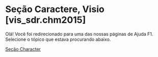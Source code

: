 
# Seção Caractere, Visio [vis_sdr.chm2015]

Olá! Você foi redirecionado para uma das nossas páginas de Ajuda F1. Selecione o tópico que estava procurando abaixo.

[Seção Character](http://msdn.microsoft.com/library/f5afe93a-9217-a9ec-76ce-daf12afbb0f7%28Office.15%29.aspx)
